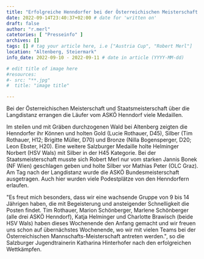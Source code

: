 ```yaml
---
title: "Erfolgreiche Henndorfer bei der Österreichischen Meisterschaft und Staatsmeisterschaft"
date: 2022-09-14T23:40:37+02:00 # date for 'written on'
draft: false
author: "r.merl"
catetories: [ "Presseinfo" ]
archives: []
tags: [] # tag your article here, i.e ["Austria Cup", "Robert Merl"]
location: "Altenberg, Steiermark"
info_date: 2022-09-10 - 2022-09-11 # date in article (YYYY-MM-dd)

# edit title of image here
#resources:
#- src: "**.jpg"
#  title: "image title"

---
```


Bei der Österreichischen Meisterschaft und Staatsmeisterschaft über die Langdistanz errangen die Läufer vom ASKÖ Henndorf viele Medaillen.

<!--more-->

Im steilen und mit Gräben durchzogenen Wald bei Altenberg zeigten die Henndorfer ihr Können und holten Gold (Lucie Rothauer, D45), Silber (Tim Rothauer, H12; Brigitte Müller, D70) und Bronze (Nilla Bogensperger, D20; Leon Ebster, H20). Eine weitere Salzburger Medaille holte Helminger Norbert (HSV Wals) mit Silber in der H45 Kategorie. Bei der Staatsmeisterschaft musste sich Robert Merl nur vom starken Jannis Bonek (NF Wien) geschlagen geben und holte Silber vor Mathias Peter (OLC Graz). Am Tag nach der Langdistanz wurde die ASKÖ Bundesmeisterschaft ausgetragen. Auch hier wurden viele Podestplätze von den Henndorfern erlaufen.

"Es freut mich besonders, dass wir eine wachsende Gruppe von 9 bis 14 Jährigen haben, die mit Begeisterung und ansteigender Schnelligkeit die Posten findet. Tim Rothauer, Marion Schönberger, Marlene Schönberger (alle drei ASKÖ Henndorf), Katja Helminger und Charlotte Brawisch (beide HSV Wals) haben dieses Wochenende den Anfang gemacht und wir freuen uns schon auf übernächstes Wochenende, wo wir mit vielen Teams bei der Österreichischen Mannschafts-Meisterschaft antreten werden.", so die Salzburger Jugendtrainerin Katharina Hinterhofer nach den erfolgreichen Wettkämpfen.
